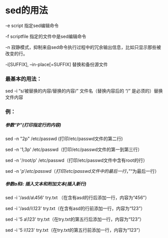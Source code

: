 # sed的用法

-e script 指定sed编辑命令

-f scriptfile 指定的文件中是sed编辑命令

-n 寂静模式，抑制来自sed命令执行过程中的冗余输出信息，比如只显示那些被改变的行。

-i[SUFFIX], –in-place[=SUFFIX] 替换和备份源文件

### 最基本的用法：

sed -i “s/被替换的内容/替换的内容/” 文件名（替换内容后的 “/” 是必须的）替换文件内容



### 例：

##### 参数“P”(打印指定行的内容)

sed -n "2p" /etc/passwd (打印/etc/passwd文件的第二行)

sed -n '1,3p' /etc/passwd（打印/etc/passwd文件的第一到第三行）

sed -n '/root/p' /etc/passwd（打印/etc/passwd文件中含有root的行）

sed -n '$p' /etc/passwd（打印/etc/passwd文件中的最后一行，”$“为最后一行）

##### 参数a和i: 插入文本和附加文本(插入新行)

sed -i '/asd/a\456' try.txt （在含有asd的行后添加一行，内容为“456”）

sed -i '/asd/i\123' try.txt（在含有asd的行前添加一行，内容为“123”）

sed -i '5 a\123' try.txt（在try.txt的第五行后添加一行，内容为“123”）

sed -i '5 i\123' try.txt（在try.txt的第五行前添加一行，内容为“123”）